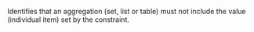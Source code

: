 Identifies that an aggregation (set, list or table) must not include the value (individual item) set by the constraint.